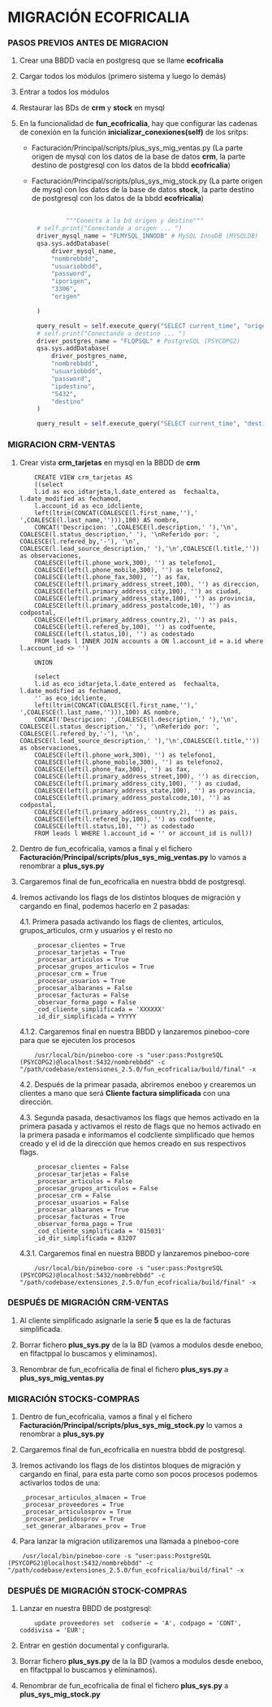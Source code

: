 # MIGRACIÓN ECOFRICALIA

### PASOS PREVIOS ANTES DE MIGRACION

1. Crear una BBDD vacía en postgresq que se llame **ecofricalia**

2. Cargar todos los módulos (primero sistema y luego lo demás)

3. Entrar a todos los módulos

4. Restaurar las BDs de **crm** y **stock** en mysql

5. En la funcionalidad de **fun_ecofricalia**, hay que configurar las cadenas de conexión en la función **inicializar_conexiones(self)** de los sritps:

	- Facturación/Principal/scripts/plus_sys_mig_ventas.py (La parte origen de mysql con los datos de la base de datos **crm**, la parte destino de postgresql con los datos de la bbdd **ecofricalia**)

	- Facturación/Principal/scripts/plus_sys_mig_stock.py (La parte origen de mysql con los datos de la base de datos **stock**, la parte destino de postgresql con los datos de la bbdd **ecofricalia**)	
	

```py
     
                """Conecta a la bd origen y destino"""
        # self.print("Conectando a origen ... ")
        driver_mysql_name = "FLMYSQL_INNODB" # MySQL InnoDB (MYSQLDB)
        qsa.sys.addDatabase(
            driver_mysql_name,
            "nombrebbdd",
            "usuariobbdd",
            "password",
            "iporigen",
            "3306",
            "origen"

        )

        query_result = self.execute_query("SELECT current_time", "origen")
        # self.print("Conectando a destino ... ")
        driver_postgres_name = "FLQPSQL" # PostgreSQL (PSYCOPG2)
        qsa.sys.addDatabase(
            driver_postgres_name,
            "nombrebbdd",
            "usuariobbdd",
            "password",
            "ipdestino",
            "5432",
            "destino"
        )

        query_result = self.execute_query("SELECT current_time", "destino")
```

### MIGRACION CRM-VENTAS

1. Crear vista **crm_tarjetas** en mysql en la BBDD de **crm**

    ```
        CREATE VIEW crm_tarjetas AS
        ((select
        l.id as eco_idtarjeta,l.date_entered as  fechaalta, l.date_modified as fechamod,
        l.account_id as eco_idcliente,
        left(ltrim(CONCAT(COALESCE(l.first_name,''),' ',COALESCE(l.last_name,''))),100) AS nombre,
        CONCAT('Descripcion: ',COALESCE(l.description,' '),'\n', COALESCE(l.status_description,' '), '\nReferido por: ', COALESCE(l.refered_by,'-'), '\n', COALESCE(l.lead_source_description,' '),'\n',COALESCE(l.title,'')) as observaciones,
        COALESCE(left(l.phone_work,300), '') as telefono1,
        COALESCE(left(l.phone_mobile,300), '') as telefono2,
        COALESCE(left(l.phone_fax,300), '') as fax,
        COALESCE(left(l.primary_address_street,100), '') as direccion,
        COALESCE(left(l.primary_address_city,100), '') as ciudad,
        COALESCE(left(l.primary_address_state,100), '') as provincia,
        COALESCE(left(l.primary_address_postalcode,10), '') as codpostal,
        COALESCE(left(l.primary_address_country,2), '') as pais,
        COALESCE(left(l.refered_by,100), '') as codfuente,
        COALESCE(left(l.status,10), '') as codestado
        FROM leads l INNER JOIN accounts a ON l.account_id = a.id where l.account_id <> '')

        UNION

        (select
        l.id as eco_idtarjeta,l.date_entered as  fechaalta, l.date_modified as fechamod,
        '' as eco_idcliente,
        left(ltrim(CONCAT(COALESCE(l.first_name,''),' ',COALESCE(l.last_name,''))),100) AS nombre,
        CONCAT('Descripcion: ',COALESCE(l.description,' '),'\n', COALESCE(l.status_description,' '), '\nReferido por: ', COALESCE(l.refered_by,'-'), '\n', COALESCE(l.lead_source_description,' '),'\n',COALESCE(l.title,'')) as observaciones,
        COALESCE(left(l.phone_work,300), '') as telefono1,
        COALESCE(left(l.phone_mobile,300), '') as telefono2,
        COALESCE(left(l.phone_fax,300), '') as fax,
        COALESCE(left(l.primary_address_street,100), '') as direccion,
        COALESCE(left(l.primary_address_city,100), '') as ciudad,
        COALESCE(left(l.primary_address_state,100), '') as provincia,
        COALESCE(left(l.primary_address_postalcode,10), '') as codpostal,
        COALESCE(left(l.primary_address_country,2), '') as pais,
        COALESCE(left(l.refered_by,100), '') as codfuente,
        COALESCE(left(l.status,10), '') as codestado
        FROM leads l WHERE l.account_id = '' or account_id is null))
    ```

2. Dentro de fun_ecofricalia, vamos a final y el fichero **Facturación/Principal/scripts/plus_sys_mig_ventas.py** lo vamos a renombrar a **plus_sys.py**

3. Cargaremos final de fun_ecofricalia en nuestra bbdd de postgresql.

4. Iremos activando los flags de los distintos bloques de migración y cargando en final, podemos hacerlo en 2 pasadas:

	4.1. Primera pasada activando los flags de clientes, articulos, grupos_articulos, crm y usuarios y el resto no

    ```
	    _procesar_clientes = True
	    _procesar_tarjetas = True
	    _procesar_articulos = True
	    _procesar_grupos_articulos = True
	    _procesar_crm = True
	    _procesar_usuarios = True    
	    _procesar_albaranes = False
	    _procesar_facturas = False	   
	    _observar_forma_pago = False
	    _cod_cliente_simplificada = 'XXXXXX'
	    _id_dir_simplificada = YYYYY
    ```
	    
	4.1.2. Cargaremos final en nuestra BBDD y lanzaremos pineboo-core para que se ejecuten los procesos

    ```
		/usr/local/bin/pineboo-core -s "user:pass:PostgreSQL (PSYCOPG2)@localhost:5432/nombrebbdd" -c "/path/codebase/extensiones_2.5.0/fun_ecofricalia/build/final" -x
	```

	4.2. Después de la primear pasada, abriremos eneboo y crearemos un clientes a mano que será **Cliente factura simplificada** con una dirección.
	
	4.3. Segunda pasada, desactivamos los flags que hemos activado en la primera pasada y activamos el resto de flags que no hemos activado en la primera pasada e informamos el codcliente simplificado que hemos creado y el id de la dirección que hemos creado en sus respectivos flags. 
	
    ```
    	_procesar_clientes = False
	    _procesar_tarjetas = False
	    _procesar_articulos = False
	    _procesar_grupos_articulos = False
	    _procesar_crm = False
	    _procesar_usuarios = False    
	    _procesar_albaranes = True
	    _procesar_facturas = True	   
	    _observar_forma_pago = True
	    _cod_cliente_simplificada = '015031'
	    _id_dir_simplificada = 83207
	```    
	    
    4.3.1. Cargaremos final en nuestra BBDD y lanzaremos pineboo-core

    ```
		/usr/local/bin/pineboo-core -s "user:pass:PostgreSQL (PSYCOPG2)@localhost:5432/nombrebbdd" -c "/path/codebase/extensiones_2.5.0/fun_ecofricalia/build/final" -x
    ```
		
		
### DESPUÉS DE MIGRACIÓN CRM-VENTAS

1. Al cliente simplificado asignarle la serie **5** que es la de facturas simplificada.

2. Borrar fichero **plus_sys.py** de la la BD (vamos a modulos desde eneboo, en flfactppal lo buscamos y eliminamos).

3. Renombrar de fun_ecofricalia de final el fichero **plus_sys.py** a **plus_sys_mig_ventas.py**



### MIGRACIÓN STOCKS-COMPRAS

1. Dentro de fun_ecofricalia, vamos a final y el fichero **Facturación/Principal/scripts/plus_sys_mig_stock.py** lo vamos a renombrar a **plus_sys.py**

2. Cargaremos final de fun_ecofricalia en nuestra bbdd de postgresql.

3. Iremos activando los flags de los distintos bloques de migración y cargando en final, para esta parte como son pocos procesos podemos activarlos todos de una:

```
    _procesar_articulos_almacen = True
    _procesar_proveedores = True
    _procesar_articulosprov = True
    _procesar_pedidosprov = True
    _set_generar_albaranes_prov = True
``` 

4. Para lanzar la migración utilizaremos una llamada a pineboo-core

```
    /usr/local/bin/pineboo-core -s "user:pass:PostgreSQL (PSYCOPG2)@localhost:5432/nombrebbdd" -c "/path/codebase/extensiones_2.5.0/fun_ecofricalia/build/final" -x
```

### DESPUÉS DE MIGRACIÓN STOCK-COMPRAS

1. Lanzar en nuestra BBDD de postgresql:

    ```
        update proveedores set  codserie = 'A', codpago = 'CONT', coddivisa = 'EUR';
    ```

2. Entrar en gestión documental y configurarla.

3. Borrar fichero **plus_sys.py** de la la BD (vamos a modulos desde eneboo, en flfactppal lo buscamos y eliminamos).

4. Renombrar de fun_ecofricalia de final el fichero **plus_sys.py** a **plus_sys_mig_stock.py**

